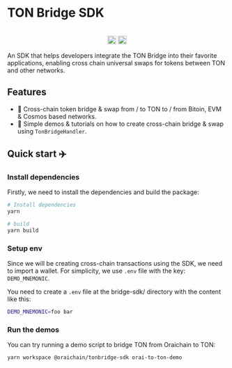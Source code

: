 # TON Bridge SDK

<p align="center" width="100%">
  <br />
   <a href="https://github.com/oraichain/tonbridge-sdk/blob/master/LICENSE"><img height="20" src="https://img.shields.io/badge/License-GNU%20GPL-blue.svg"></a>
   <a href="https://www.npmjs.com/package/@oraichain/tonbridge-sdk"><img height="20" src="https://img.shields.io/github/package-json/v/oraichain/tonbridge-sdk?filename=packages%tonbridge-sdk%2Fpackage.json"></a>
</p>

An SDK that helps developers integrate the TON Bridge into their favorite applications, enabling cross chain universal swaps for tokens between TON and other networks.

## Features

- 🚀 Cross-chain token bridge & swap from / to TON to / from Bitoin, EVM & Cosmos based networks.
- 🍰 Simple demos & tutorials on how to create cross-chain bridge & swap using `TonBridgeHandler`.

## Quick start ✈️

### Install dependencies

Firstly, we need to install the dependencies and build the package:

```bash
# Install dependencies
yarn

# build
yarn build
```

### Setup env

Since we will be creating cross-chain transactions using the SDK, we need to import a wallet. For simplicity, we use `.env` file with the key: `DEMO_MNEMONIC`.

You need to create a `.env` file at the bridge-sdk/ directory with the content like this:

```sh
DEMO_MNEMONIC=foo bar
```

### Run the demos

You can try running a demo script to bridge TON from Oraichain to TON:

```sh
yarn workspace @oraichain/tonbridge-sdk orai-to-ton-demo
```
